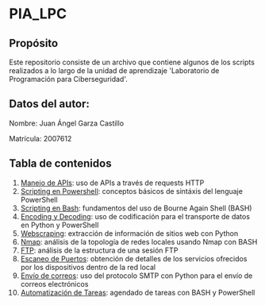 # PIA_LPC

## Propósito
Este repositorio consiste de un archivo que contiene algunos de los scripts realizados a lo largo de la unidad de aprendizaje 'Laboratorio de Programación para Ciberseguridad'.

## Datos del autor:
Nombre: Juan Ángel Garza Castillo

Matrícula: 2007612

## Tabla de contenidos
1. [Manejo de APIs](./1_Manejo_APIS/): uso de APIs a través de requests HTTP
2. [Scripting en Powershell](./2_Scripting_PowerShell/): conceptos básicos de sintáxis del lenguaje PowerShell
3. [Scripting en Bash](./3_Scripting_Bash/): fundamentos del uso de Bourne Again Shell (BASH)
4. [Encoding y Decoding](./4_Encoding_Decoding/): uso de codificación para el transporte de datos en Python y PowerShell
5. [Webscraping](./5_Webscraping/): extracción de información de sitios web con Python
6. [Nmap](./6_Nmap/): análisis de la topología de redes locales usando Nmap con BASH
7. [FTP](./7_FTP/): análisis de la estructura de una sesión FTP
8. [Escaneo de Puertos](./8_Escaneo_Puertos/): obtención de detalles de los servicios ofrecidos por los dispositivos dentro de la red local
9. [Envío de correos](./9_Envio_Correos/): uso del protocolo SMTP con Python para el envío de correos electrónicos
10. [Automatización de Tareas](./10_Automatizacion_Tareas/): agendado de tareas con BASH y PowerShell